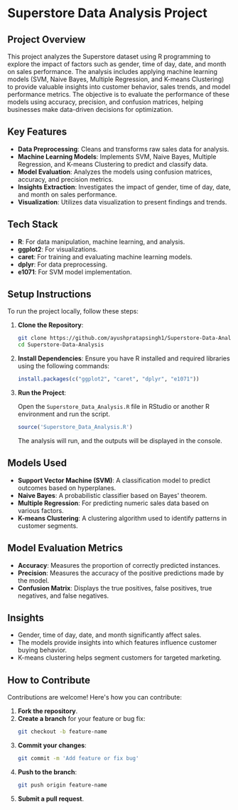 # Superstore Data Analysis Project

## Project Overview

This project analyzes the Superstore dataset using R programming to explore the impact of factors such as gender, time of day, date, and month on sales performance. The analysis includes applying machine learning models (SVM, Naive Bayes, Multiple Regression, and K-means Clustering) to provide valuable insights into customer behavior, sales trends, and model performance metrics. The objective is to evaluate the performance of these models using accuracy, precision, and confusion matrices, helping businesses make data-driven decisions for optimization.

## Key Features
- **Data Preprocessing**: Cleans and transforms raw sales data for analysis.
- **Machine Learning Models**: Implements SVM, Naive Bayes, Multiple Regression, and K-means Clustering to predict and classify data.
- **Model Evaluation**: Analyzes the models using confusion matrices, accuracy, and precision metrics.
- **Insights Extraction**: Investigates the impact of gender, time of day, date, and month on sales performance.
- **Visualization**: Utilizes data visualization to present findings and trends.

## Tech Stack
- **R**: For data manipulation, machine learning, and analysis.
- **ggplot2**: For visualizations.
- **caret**: For training and evaluating machine learning models.
- **dplyr**: For data preprocessing.
- **e1071**: For SVM model implementation.

## Setup Instructions

To run the project locally, follow these steps:

1. **Clone the Repository**:

    ```bash
    git clone https://github.com/ayushpratapsingh1/Superstore-Data-Analysis.git
    cd Superstore-Data-Analysis
    ```

2. **Install Dependencies**: Ensure you have R installed and required libraries using the following commands:

    ```r
    install.packages(c("ggplot2", "caret", "dplyr", "e1071"))
    ```

3. **Run the Project**:

    Open the `Superstore_Data_Analysis.R` file in RStudio or another R environment and run the script.

    ```r
    source('Superstore_Data_Analysis.R')
    ```

    The analysis will run, and the outputs will be displayed in the console.

## Models Used
- **Support Vector Machine (SVM)**: A classification model to predict outcomes based on hyperplanes.
- **Naive Bayes**: A probabilistic classifier based on Bayes' theorem.
- **Multiple Regression**: For predicting numeric sales data based on various factors.
- **K-means Clustering**: A clustering algorithm used to identify patterns in customer segments.

## Model Evaluation Metrics
- **Accuracy**: Measures the proportion of correctly predicted instances.
- **Precision**: Measures the accuracy of the positive predictions made by the model.
- **Confusion Matrix**: Displays the true positives, false positives, true negatives, and false negatives.

## Insights
- Gender, time of day, date, and month significantly affect sales.
- The models provide insights into which features influence customer buying behavior.
- K-means clustering helps segment customers for targeted marketing.

## How to Contribute
Contributions are welcome! Here's how you can contribute:
1. **Fork the repository**.
2. **Create a branch** for your feature or bug fix:
    ```bash
    git checkout -b feature-name
    ```
3. **Commit your changes**:
    ```bash
    git commit -m 'Add feature or fix bug'
    ```
4. **Push to the branch**:
    ```bash
    git push origin feature-name
    ```
5. **Submit a pull request**.

